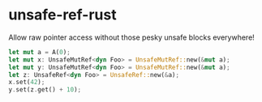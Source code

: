 # unsafe-ref-rust
Allow raw pointer access without those pesky unsafe blocks everywhere!

```rs
let mut a = A(0);
let mut x: UnsafeMutRef<dyn Foo> = UnsafeMutRef::new(&mut a);
let mut y: UnsafeMutRef<dyn Foo> = UnsafeMutRef::new(&mut a);
let z: UnsafeRef<dyn Foo> = UnsafeRef::new(&a);
x.set(42);
y.set(z.get() + 10);
```
